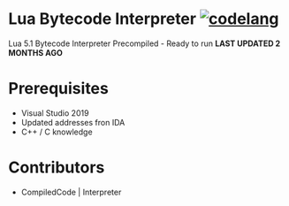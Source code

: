 # Lua Bytecode Interpreter [![codelang](https://img.shields.io/github/languages/top/yuukixdev/LBI)](https://github.com/yuukixdev/LBI/search?l=c)
Lua 5.1 Bytecode Interpreter
Precompiled - Ready to run
**LAST UPDATED 2 MONTHS AGO**
# Prerequisites
- Visual Studio 2019
- Updated addresses fron IDA
- C++ / C knowledge
# Contributors
- CompiledCode | Interpreter
